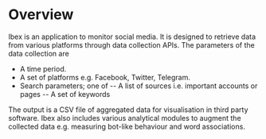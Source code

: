 # Overview

Ibex is an application to monitor social media. It is designed to retrieve data from various platforms through data collection APIs. The parameters of the data collection are 

- A time period. 
- A set of platforms e.g. Facebook, Twitter, Telegram. 
- Search parameters; one of
-- A list of sources i.e. important accounts or pages
-- A set of keywords

The output is a CSV file of aggregated data for visualisation in third party software. Ibex also includes various analytical modules to augment the collected data e.g. measuring bot-like behaviour and word associations.
